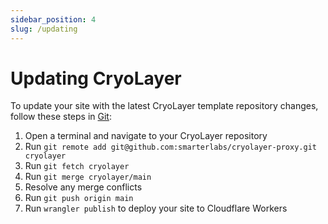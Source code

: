 ```yaml
---
sidebar_position: 4
slug: /updating
---
```


# Updating CryoLayer

To update your site with the latest CryoLayer template repository changes, follow these steps in [Git](https://git-scm.com/):

1. Open a terminal and navigate to your CryoLayer repository
2. Run `git remote add git@github.com:smarterlabs/cryolayer-proxy.git cryolayer`
3. Run `git fetch cryolayer`
4. Run `git merge cryolayer/main`
5. Resolve any merge conflicts
6. Run `git push origin main`
7. Run `wrangler publish` to deploy your site to Cloudflare Workers